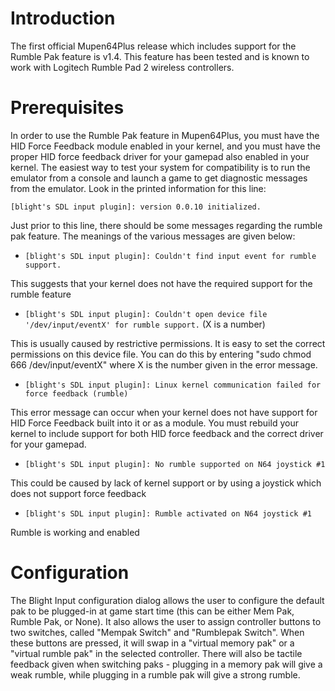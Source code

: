 # Introduction #

The first official Mupen64Plus release which includes support for the Rumble Pak feature is v1.4.  This feature has been tested and is known to work with Logitech Rumble Pad 2 wireless controllers.

# Prerequisites #

In order to use the Rumble Pak feature in Mupen64Plus, you must have the HID Force Feedback module enabled in your kernel, and you must have the proper HID force feedback driver for your gamepad also enabled in your kernel.  The easiest way to test your system for compatibility is to run the emulator from a console and launch a game to get diagnostic messages from the emulator.  Look in the printed information for this line:

`[blight's SDL input plugin]: version 0.0.10 initialized.`

Just prior to this line, there should be some messages regarding the rumble pak feature.  The meanings of the various messages are given below:

  * `[blight's SDL input plugin]: Couldn't find input event for rumble support.`

This suggests that your kernel does not have the required support for the rumble feature

  * `[blight's SDL input plugin]: Couldn't open device file '/dev/input/eventX' for rumble support.` (X is a number)

This is usually caused by restrictive permissions.  It is easy to set the correct permissions on this device file.  You can do this by entering "sudo chmod 666 /dev/input/eventX" where X is the number given in the error message.

  * `[blight's SDL input plugin]: Linux kernel communication failed for force feedback (rumble)`

This error message can occur when your kernel does not have support for HID Force Feedback built into it or as a module.  You must rebuild your kernel to include support for both HID force feedback and the correct driver for your gamepad.

  * `[blight's SDL input plugin]: No rumble supported on N64 joystick #1`

This could be caused by lack of kernel support or by using a joystick which does not support force feedback

  * `[blight's SDL input plugin]: Rumble activated on N64 joystick #1`

Rumble is working and enabled

# Configuration #

The Blight Input configuration dialog allows the user to configure the default pak to be plugged-in at game start time (this can be either Mem Pak, Rumble Pak, or None).  It also allows the user to assign controller buttons to two switches, called "Mempak Switch" and "Rumblepak Switch".  When these buttons are pressed, it will swap in a "virtual memory pak" or a "virtual rumble pak" in the selected controller.  There will also be tactile feedback given when switching paks - plugging in a memory pak will give a weak rumble, while plugging in a rumble pak will give a strong rumble.